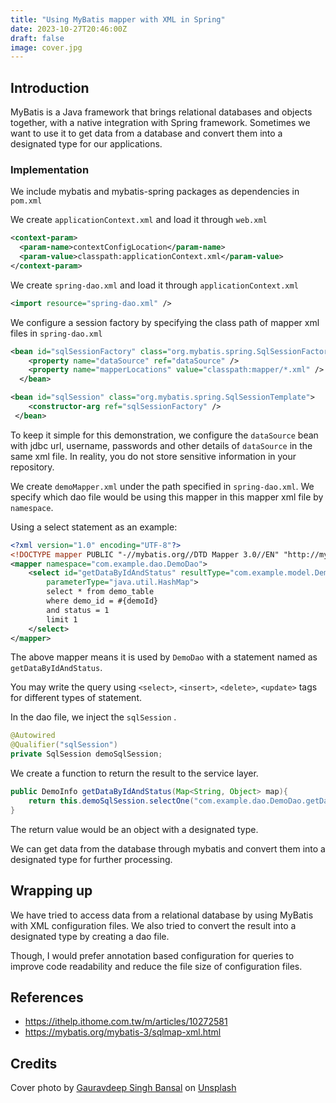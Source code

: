 ```yaml
---
title: "Using MyBatis mapper with XML in Spring"
date: 2023-10-27T20:46:00Z
draft: false
image: cover.jpg
---
```


## Introduction

MyBatis is a Java framework that brings relational databases and objects together, with a native integration with Spring framework. Sometimes we want to use it to get data from a database and convert them into a designated type for our applications.

### Implementation

We include mybatis and mybatis-spring packages as dependencies in `pom.xml`

We create `applicationContext.xml` and load it through `web.xml`

```xml
<context-param>
  <param-name>contextConfigLocation</param-name>
  <param-value>classpath:applicationContext.xml</param-value>
</context-param>
```

We create `spring-dao.xml` and load it through `applicationContext.xml`

```xml
<import resource="spring-dao.xml" />
```

We configure a session factory by specifying the class path of mapper xml files in `spring-dao.xml`

```xml
<bean id="sqlSessionFactory" class="org.mybatis.spring.SqlSessionFactoryBean">
    <property name="dataSource" ref="dataSource" />
    <property name="mapperLocations" value="classpath:mapper/*.xml" />
  </bean>

<bean id="sqlSession" class="org.mybatis.spring.SqlSessionTemplate">
    <constructor-arg ref="sqlSessionFactory" />
 </bean>
```

To keep it simple for this demonstration, we configure the `dataSource` bean with jdbc url, username, passwords and other details of `dataSource` in the same xml file. In reality, you do not store sensitive information in your repository.

We create `demoMapper.xml` under the path specified in `spring-dao.xml`. We specify which dao file would be using this mapper in this mapper xml file by `namespace`.

Using a select statement as an example:

```xml
<?xml version="1.0" encoding="UTF-8"?>
<!DOCTYPE mapper PUBLIC "-//mybatis.org//DTD Mapper 3.0//EN" "http://mybatis.org/dtd/mybatis-3-mapper.dtd">
<mapper namespace="com.example.dao.DemoDao">
	<select id="getDataByIdAndStatus" resultType="com.example.model.DemoInfo"
		parameterType="java.util.HashMap">
		select * from demo_table 
		where demo_id = #{demoId} 
		and status = 1 
		limit 1
	</select>
</mapper>
```

The above mapper means it is used by `DemoDao`  with a statement named as `getDataByIdAndStatus`. 

You may write the query using `<select>`, `<insert>`, `<delete>`, `<update>` tags for different types of statement.

In the dao file, we inject the `sqlSession` .

```java
@Autowired
@Qualifier("sqlSession")
private SqlSession demoSqlSession;
```

We create a function to return the result to the service layer.

```java
public DemoInfo getDataByIdAndStatus(Map<String, Object> map){
    return this.demoSqlSession.selectOne("com.example.dao.DemoDao.getDataByIdAndStatus",map);
} 
```

The return value would be an object with a designated type. 

We can get data from the database through mybatis and convert them into a designated type for further processing.

## Wrapping up

We have tried to access data from a relational database by using MyBatis with XML configuration files. We also tried to convert the result into a designated type by creating a dao file.

Though, I would prefer annotation based configuration for queries to improve code readability and reduce the file size of configuration files.

## References

- https://ithelp.ithome.com.tw/m/articles/10272581
- https://mybatis.org/mybatis-3/sqlmap-xml.html

## Credits

Cover photo by [Gauravdeep Singh Bansal](https://unsplash.com/@gauravdsb?utm_content=creditCopyText&utm_medium=referral&utm_source=unsplash) on [Unsplash](https://unsplash.com/photos/photo-of-birds-flying-up-in-the-skiy-caC13DIDe9E?utm_content=creditCopyText&utm_medium=referral&utm_source=unsplash)
 